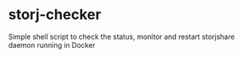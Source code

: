 # storj-checker
Simple shell script to check the status, monitor and restart storjshare daemon running in Docker
